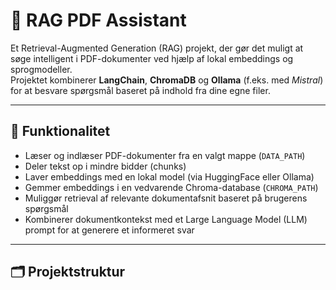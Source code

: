 # 🧠 RAG PDF Assistant

Et Retrieval-Augmented Generation (RAG) projekt, der gør det muligt at søge intelligent i PDF-dokumenter ved hjælp af lokal embeddings og sprogmodeller.  
Projektet kombinerer **LangChain**, **ChromaDB** og **Ollama** (f.eks. med *Mistral*) for at besvare spørgsmål baseret på indhold fra dine egne filer.

---

## 🚀 Funktionalitet

- Læser og indlæser PDF-dokumenter fra en valgt mappe (`DATA_PATH`)
- Deler tekst op i mindre bidder (chunks)
- Laver embeddings med en lokal model (via HuggingFace eller Ollama)
- Gemmer embeddings i en vedvarende Chroma-database (`CHROMA_PATH`)
- Muliggør retrieval af relevante dokumentafsnit baseret på brugerens spørgsmål
- Kombinerer dokumentkontekst med et Large Language Model (LLM) prompt for at generere et informeret svar

---

## 🗂️ Projektstruktur

